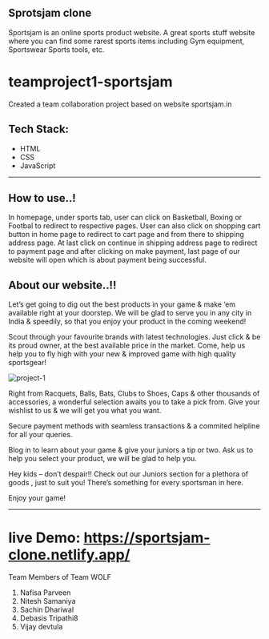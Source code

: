Sprotsjam clone
---------------
Sportsjam is an online sports product website. A great sports stuff
website where you can find some rarest sports items including
Gym equipment, Sportswear Sports tools, etc.

# teamproject1-sportsjam

Created a team collaboration project based on website sportsjam.in

Tech Stack:
----------
* HTML
* CSS
* JavaScript
------------------

How to use..!
---------------

In homepage, under sports tab, user can click on Basketball, Boxing or Footbal to redirect to respective pages. User can also click on shopping cart button in home page to redirect to cart page and from there to shipping address page. At last click on continue in shipping address page to redirect to payment page and after clicking on make payment, last page of our website will open which is about payment being successful.

About our website..!!
----------------------

Let’s get going to dig out the best products in your game & make ‘em available right at your doorstep. We will be glad to serve you in any city in India & speedily, so that you enjoy your product in the coming weekend!

Scout through your favourite brands with latest technologies. Just click & be its proud owner, at the best available price in the market. Come, help us help you to fly high with your new & improved game with high quality sportsgear!

![project-1](https://user-images.githubusercontent.com/103953608/189700316-7cf38640-2cdb-44ab-8bf9-da3cc931d008.jpg)


Right from Racquets, Balls, Bats, Clubs to Shoes, Caps & other thousands of accessories, a wonderful selection awaits you to take a pick from. Give your wishlist to us & we will get you what you want.


Secure payment methods with seamless transactions & a commited helpline for all your queries.

Blog in to learn about your game & give your juniors a tip or two. Ask us to help you select your product, we will be glad to help you.

Hey kids – don’t despair!! Check out our Juniors section for a plethora of goods , just to suit you! There’s something for every sportsman in here.

Enjoy your game!

---------------------------------------------------------------------------------------------------------------------

live Demo:  https://sportsjam-clone.netlify.app/
===========================================================================
Team Members of Team WOLF

1) Nafisa Parveen 
2) Nitesh Samaniya 
3) Sachin Dhariwal
4) Debasis Tripathi8
5) Vijay devtula 
